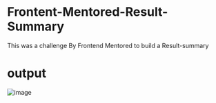 # Frontent-Mentored-Result-Summary
This was a challenge By  Frontend Mentored to build a Result-summary 
# output
![image](https://github.com/Rituraj27/Frontent-Mentored-Result-Summary/assets/104149080/b3f2092e-3c80-408d-9445-387da7e0c4a9)
